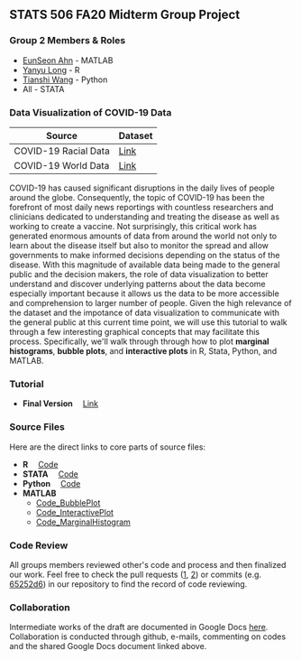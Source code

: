 ## STATS 506 FA20 Midterm Group Project 
### Group 2 Members & Roles  

* [EunSeon Ahn](https://github.com/EunseonAhn/Stats506_public) - MATLAB
* [Yanyu Long](https://github.com/longyyu/Stats506_public) - R
* [Tianshi Wang](https://github.com/SkyWang0919/Stats506_public) - Python
* All - STATA


### Data Visualization of COVID-19 Data
Source| Dataset
------------ | ------------ 
COVID-19 Racial Data | [Link](https://covidtracking.com/race)
COVID-19 World Data | [Link](https://ourworldindata.org/covid-hospitalizations)

COVID-19 has caused significant disruptions in the daily lives of people around the globe. Consequently, the topic of COVID-19 has been the forefront of most daily news reportings with countless researchers and clinicians dedicated to understanding and treating the disease as well as working to create a vaccine. Not surprisingly, this critical work has generated enormous amounts of data from around the world not only to learn about the disease itself but also to monitor the spread and allow governments to make informed decisions depending on the status of the disease. With this magnitude of available data being made to the general public and the decision makers, the role of data visualization to better understand and discover underlying patterns about the data become especially important because it allows us the data to be more accessible and comprehension to larger number of people. Given the high relevance of the dataset and the impotance of data visualization to communicate with the general public at this current time point, we will use this tutorial to walk through a few interesting graphical concepts that may facilitate this process. Specifically, we'll walk through through how to plot **marginal histograms**, **bubble plots**, and **interactive plots** in R, Stata, Python, and MATLAB. 

### Tutorial  

* **Final Version** &emsp;[Link](https://raw.githack.com/SkyWang0919/STATS-506-Midterm-Project-02/main/Group%202%20Tutorial%20Draft.html)


### Source Files
Here are the direct links to core parts of source files:
<br/> 
* **R** &emsp;[Code](./R/r_code.R) <br/> 
* **STATA**  &emsp;[Code](./STATA/stata_code.do) <br/>
* **Python** &emsp;[Code](./Python/Python-Part.ipynb) <br/> 
* **MATLAB** 
   + [Code_BubblePlot](./MATLAB/bubbleplot_new.m) <br/>
   + [Code_InteractivePlot](./MATLAB/interactve_plots.m) <br/>
   + [Code_MarginalHistogram](./MATLAB/marginal_histogram.m) <br/>
 

### Code Review  
All groups members reviewed other's code and process and then finalized our work. 
Feel free to check the pull requests 
([1](https://github.com/SkyWang0919/STATS-506-Midterm-Project-02/pull/1), 
[2](https://github.com/SkyWang0919/STATS-506-Midterm-Project-02/pull/2)) or 
commits 
(e.g. [65252d6](https://github.com/SkyWang0919/STATS-506-Midterm-Project-02/commit/65252d6)) 
in our repository to find the record of code reviewing. 

### Collaboration
Intermediate works of the draft are documented in Google Docs [here](https://docs.google.com/document/d/1Ll_wvns7VoLCHO6lnm5YkAHmTlGQXR6Xjt7Tj-3cLvI/edit#).
Collaboration is conducted through github, e-mails, commenting on codes and the shared Google Docs document linked above.

